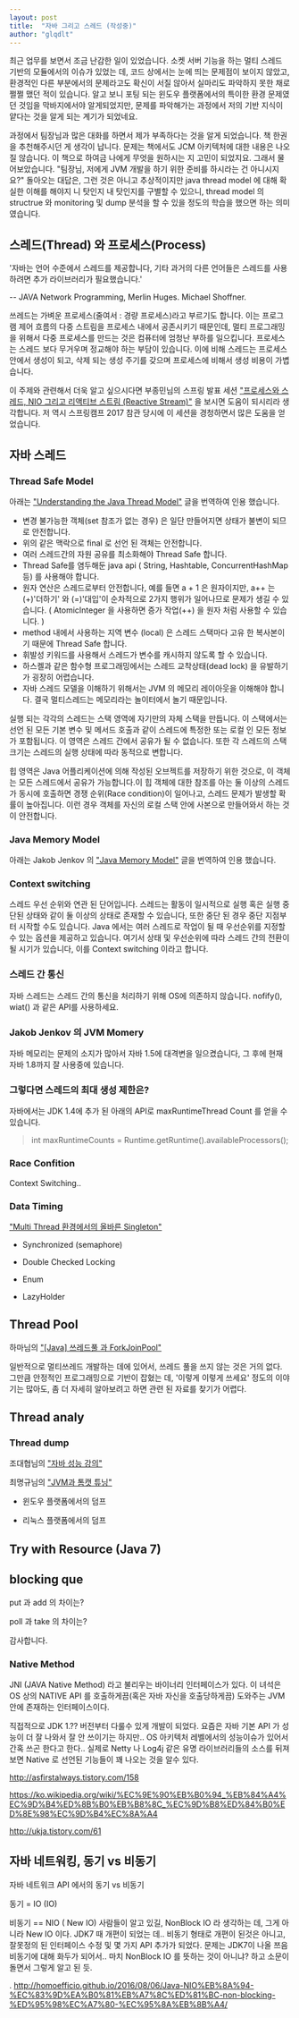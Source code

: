 ```yaml
---
layout: post
title:  "자바 그리고 스레드 (작성중)"
author: "glqdlt"
---
```


최근 업무를 보면서 조금 난감한 일이 있었습니다.
소켓 서버 기능을 하는 멀티 스레드 기반의 모듈에서의 이슈가 있었는 데, 
코드 상에서는 눈에 띄는 문제점이 보이지 않았고, 환경적인 다른 부분에서의 문제라고도 확신이 서질 않아서 실마리도 파악하지 못한 채로 쩔쩔 맸던 적이 있습니다.
알고 보니 포팅 되는 윈도우 플랫폼에서의 특이한 환경 문제였던 것임을 막바지에서야 알게되었지만, 문제를 파악해가는 과정에서 저의 기반 지식이 얕다는 것을 알게 되는 계기가 되었네요.

과정에서 팀장님과 많은 대화를 하면서 제가 부족하다는 것을 알게 되었습니다.
책 한권을 추천해주시던 게 생각이 납니다.
문제는 책에서도 JCM 아키텍처에 대한 내용은 나오질 않습니다. 이 책으로 하여금 나에게 무엇을 원하시는 지 고민이 되었지요.
그래서 물어보았습니다.
"팀장님, 저에게 JVM 개발을 하기 위한 준비를 하시라는 건 아니시지요?"
돌아오는 대답은, 그런 것은 아니고 추상적이지만 java thread model 에 대해 확실한 이해를 해야지
니 탓인지 내 탓인지를 구별할 수 있으니, thread model 의 structrue 와 monitoring 및 dump 분석을 할 수 있을 정도의 학습을 했으면 하는 의미였습니다.


## 스레드(Thread) 와 프로세스(Process)

'자바는 언어 수준에서 스레드를 제공합니다, 기타 과거의 다른 언어들은 스레드를 사용하려면 추가 라이브러리가 필요했습니다.'

-- JAVA Network Programming, Merlin Huges. Michael Shoffner.


쓰레드는 가벼운 프로세스(줄여서 : 경량 프로세스)라고 부르기도 합니다.
이는 프로그램 제어 흐름의 다중 스트림을 프로세스 내에서 공존시키기 때문인데, 멀티 프로그래밍을 위해서 다중 프로세스를 만드는 것은 컴퓨터에 엄청난 부하를 일으킵니다. 
프로세스는 스레드 보다 무거우며 정교해야 하는 부담이 있습니다. 이에 비해 스레드는 프로세스 안에서 생성이 되고, 삭제 되는 생성 주기를 갖으며 프로세스에 비해서 생성 비용이 가볍습니다.

이 주제와 관련해서 더욱 알고 싶으시다면 부종민님의 스프링 발표 세션 ["프로세스와 스레드, NIO 그리고 리액티브 스트림 (Reactive Stream)"](https://www.youtube.com/watch?v=5KttCnoWLhs) 을 보시면 도움이 되시리라 생각합니다. 저 역시 스프링캠프 2017 참관 당시에 이 세션을 경청하면서 많은 도움을 얻었습니다.


## 자바 스레드

### Thread Safe Model

아래는 ["Understanding the Java Thread Model"](http://www.developer.com/java/data/understanding-the-java-thread-model.html) 글을 번역하여 인용 했습니다.

- 변경 불가능한 객체(set 참조가 없는 경우) 은 일단 만들어지면 상태가 불변이 되므로 안전합니다.
- 위의 같은 맥락으로 final 로 선언 된 객체는 안전합니다.
- 여러 스레드간의 자원 공유를 최소화해야 Thread Safe 합니다.
- Thread Safe를 염두해둔 java api ( String, Hashtable, ConcurrentHashMap 등) 를 사용해야 합니다. 
- 원자 연산은 스레드로부터 안전합니다, 예를 들면 a + 1 은 원자이지만, a++ 는 (+)'더하기' 와 (=)'대입'이 순차적으로 2가지 행위가 일어나므로 문제가 생길 수 있습니다. ( AtomicInteger 을 사용하면 증가 작업(++) 을 원자 처럼 사용할 수 있습니다. )
- method 내에서 사용하는 지역 변수 (local) 은 스레드 스택마다 고유 한 복사본이기 때문에 Thread Safe 합니다.
- 휘발성 키워드를 사용해서 스레드가 변수를 캐시하지 않도록 할 수 있습니다.
- 하스켈과 같은 함수형 프로그래밍에서는 스레드 교착상태(dead lock) 을 유발하기가 굉장히 어렵습니다.
- 자바 스레드 모델을 이해하기 위해서는 JVM 의 메모리 레이아웃을 이해해야 합니다. 결국 멀티스레드는 메모리라는 놀이터에서 놀기 때문입니다.

실행 되는 각각의 스레드는 스택 영역에 자기만의 자체 스택을 만듭니다. 이 스택에서는 선언 된 모든 기본 변수 및 메서드 호출과 같이 스레드에 특정한 또는 로컬 인 모든 정보가 포함됩니다. 이 영역은 스레드 간에서 공유가 될 수 없습니다. 또한 각 스레드의 스택 크기는 스레드의 실행 상태에 따라 동적으로 변합니다.

힙 영역은 Java 어플리케이션에 의해 작성된 오브젝트를 저장하기 위한 것으로, 이 객체는 모든 스레드에서 공유가 가능합니다.이 힙 객체에 대한 참조를 아는 둘 이상의 스레드가 동시에 호출하면 경쟁 순위(Race condition)이 일어나고, 스레드 문제가 발생할 확률이 높아집니다. 이런 경우 객체를 자신의 로컬 스택 안에 사본으로 만들어와서 하는 것이 안전합니다.

### Java Memory Model

아래는 Jakob Jenkov 의 ["Java Memory Model"](http://tutorials.jenkov.com/java-concurrency/java-memory-model.html) 글을 번역하여 인용 했습니다.

### Context switching 

스레드 우선 순위와 연관 된 단어입니다. 
스레드는 활동이 일시적으로 실행 혹은 실행 중단된 상태와 같이 둘 이상의 상태로 존재할 수 있습니다, 또한 중단 된 경우 중단 지점부터 시작할 수도 있습니다. Java 에서는 여러 스레드로 작업이 될 때 우선순위를 지정할 수 있는 옵션을 제공하고 있습니다. 여기서 상태 및 우선순위에 따라 스레드 간의 전환이 될 시기가 있습니다, 이를 Context switching 이라고 합니다.

### 스레드 간 통신

자바 스레드는 스레드 간의 통신을 처리하기 위해 OS에 의존하지 않습니다. nofify(), wiat() 과 같은 API를 사용하세요.

### Jakob Jenkov 의 JVM Momery

자바 메모리는 문제의 소지가 많아서 자바 1.5에 대격변을 일으켰습니다, 그 후에 현재 자바 1.8까지 잘 사용중에 있습니다.

### 그렇다면 스레드의 최대 생성 제한은?

자바에서는 JDK 1.4에 추가 된 아래의 API로 maxRuntimeThread Count 를 얻을 수 있습니다.
> int maxRuntimeCounts = Runtime.getRuntime().availableProcessors();


### Race Confition

Context Switching..

### Data Timing

["Multi Thread 환경에서의 올바른 Singleton"](https://medium.com/@joongwon/multi-thread-%ED%99%98%EA%B2%BD%EC%97%90%EC%84%9C%EC%9D%98-%EC%98%AC%EB%B0%94%EB%A5%B8-singleton-578d9511fd42)

- Synchronized (semaphore)

- Double Checked Locking

- Enum

- LazyHolder


## Thread Pool

하마님의 ["[Java] 쓰레드풀 과 ForkJoinPool"](https://okky.kr/article/345720)

일반적으로 멀티쓰레드 개발하는 데에 있어서, 쓰레드 풀을 쓰지 않는 것은 거의 없다. 그만큼 안정적인 프로그래밍으로 기반이 잡혔는 데, '이렇게 이렇게 쓰세요' 정도의 이야기는 많아도, 좀 더 자세히 알아보려고 하면 관련 된 자료를 찾기가 어렵다.


## Thread analy

### Thread dump

조대협님의 ["자바 성능 강의"](https://www.slideshare.net/Byungwook/ss-30302235)

최명규님의 ["JVM과 톰캣 튜닝"](https://www.slideshare.net/cinari4/jvmgc?next_slideshow=1)


- 윈도우 플랫폼에서의 덤프

- 리눅스 플랫폼에서의 덤프

## Try with Resource (Java 7)


## blocking que

put 과 add 의 차이는?

poll 과 take 의 차이는?

감사합니다.

### Native Method

JNI (JAVA Native Method) 라고 불리우는 바이너리 인터페이스가 있다.
이 녀석은 OS 상의 NATIVE API 를 호출하게끔(혹은 자바 자신을 호출당하게끔) 도와주는 JVM 안에 존재하는 인터페이스이다.

직접적으로 JDK 1.?? 버전부터 다룰수 있게 개발이 되었다. 요즘은 자바 기본 API 가 성능이 더 잘 나와서 잘 안 쓰이기는 하지만..
OS 아키텍처 레벨에서의 성능이슈가 있어서 간혹 쓰곤 한다고 한다..
실제로 Netty 나 Log4j 같은 유명 라이브러리들의 소스를 뒤져보면 Native 로 선언된 기능들이 꽤 나오는 것을 알수 있다.

http://asfirstalways.tistory.com/158


https://ko.wikipedia.org/wiki/%EC%9E%90%EB%B0%94_%EB%84%A4%EC%9D%B4%ED%8B%B0%EB%B8%8C_%EC%9D%B8%ED%84%B0%ED%8E%98%EC%9D%B4%EC%8A%A4


http://ukja.tistory.com/61




## 자바 네트워킹, 동기 vs 비동기

자바 네트워크 API 에서의 동기 vs 비동기

동기 = IO (IO)


비동기 == NIO ( New IO)
사람들이 알고 있길, NonBlock IO 라 생각하는 데, 그게 아니라 New IO 이다. JDK7 때 개편이 되었는 데.. 비동기 형태로 개편이 된것은 아니고, 잘못정의 된 인터페이스 수정 및 몇 가지 API 추가가 되었다. 문제는 JDK7이 나올 쯔음 비동기에 대해 화두가 되어서.. 마치 NonBlock IO 를 뜻하는 것이 아니냐? 하고 소문이 돌면서 그렇게 알고 된 듯.

.
http://homoefficio.github.io/2016/08/06/Java-NIO%EB%8A%94-%EC%83%9D%EA%B0%81%EB%A7%8C%ED%81%BC-non-blocking-%ED%95%98%EC%A7%80-%EC%95%8A%EB%8B%A4/





